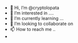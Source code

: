 - 👋 Hi, I’m @cryptolopata
- 👀 I’m interested in ....
- 🌱 I’m currently learning ...
- 💞️ I’m looking to collaborate on 
- 📫 How to reach me ..
-
<!---
cryptolopata/cryptolopata is a ✨ special ✨ repository because its `README.md` (this file) appears on your GitHub profile.
You can click the Preview link to take a look at your changes.
--->
